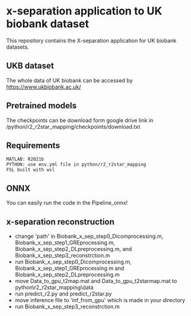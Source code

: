 # x-separation application to UK biobank dataset

This repository contains the X-separation application for UK biobank datasets.

## UKB dataset

The whole data of UK biobank can be accessed by https://www.ukbiobank.ac.uk/

## Pretrained models

The checkpoints can be download form google drive link in /python/r2_r2star_mapping/checkpoints/download.txt

## Requirements
```
MATLAB: R2021b
PYTHON: use env.yml file in python/r2_r2star_mapping
FSL built with wsl
```

## ONNX
You can easily run the code in the Pipeline_onnx!

## x-separation reconstruction
* change 'path' in Biobank_x_sep_step0_Dicomprocessing.m, Biobank_x_sep_step1_GREprocessing.m, Biobank_x_sep_step2_DLpreprocessing.m, and Biobank_x_sep_step3_reconstrction.m
* run Biobank_x_sep_step0_Dicomprocessing.m, Biobank_x_sep_step1_GREprocessing.m and Biobank_x_sep_step2_DLpreprocessing.m
* move Data_to_gpu_t2map.mat and Data_to_gpu_t2starmap.mat to python\r2_r2star_mapping\data
* run predict_r2.py and predict_r2star.py
* move inference file to 'inf_from_gpu' which is made in your directory
* run Biobank_x_sep_step3_reconstrction.m
